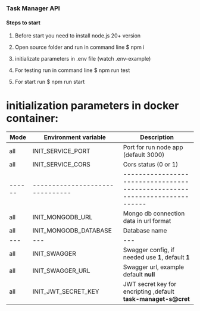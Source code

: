 ### Task Manager API

#### Steps to start

1. Before start you need to install node.js 20+ version

2. Open source folder and run in command line $ npm i

3. initializate parameters in .env file (watch .env-example)

4. For testing run in command line $ npm run test

5. For start run $ npm run start

# initialization parameters in docker container:

| Mode   | Environment variable            | Description                                                               |
| ------ | ------------------------------- | ------------------------------------------------------------------------- |
| all    | INIT_SERVICE_PORT               | Port for run node app (default 3000)                                      |
| all    | INIT_SERVICE_CORS               | Cors status (0 or 1)                                                      |
| ------ | ------------------------------- | --------------------------------------------------------------------------|
| all    | INIT_MONGODB_URL                | Mongo db connection data in url format                                    |
| all    | INIT_MONGODB_DATABASE           | Database name                                                             |
| ---    | ---                             | ---                                                                       |
| all    | INIT_SWAGGER                    | Swagger config, if needed use **1**, default **1**                        |
| all    | INIT_SWAGGER_URL                | Swagger url, example  default **null**                                             |
| all    | INIT_JWT_SECRET_KEY             | JWT secret key for encripting ,default **task-managet-s@cret**            |
